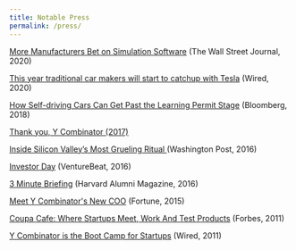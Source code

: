 ```yaml
---
title: Notable Press
permalink: /press/
---
```


<a href="https://www.wsj.com/articles/more-manufacturers-bet-on-simulation-software-11582240105"> More Manufacturers Bet on Simulation Software</a> (The Wall Street Journal, 2020)

<a href="https://www.wired.co.uk/article/tesla-competition-business-model"> This year traditional car makers will start to catchup with Tesla</a> (Wired, 2020)

<a href="https://www.bloomberg.com/news/articles/2018-09-12/how-self-driving-cars-can-get-past-the-learning-permit-stage-without-any-risk
"> How Self-driving Cars Can Get Past the Learning Permit Stage</a> (Bloomberg, 2018)

<a href="https://www.facebook.com/qasar/posts/10154710776519865"> Thank you, Y Combinator (2017) </a>

<a href="https://www.washingtonpost.com/news/the-switch/wp/2016/08/29/inside-one-of-silicon-valleys-most-celebrated-rituals-raising-cash/">Inside Silicon Valley’s Most Grueling Ritual </a> (Washington Post, 2016)

<a href="http://venturebeat.com/2016/07/07/y-combinator-will-hold-an-investor-day-for-meetings-with-startups-after-demo-day/">Investor Day</a> (VentureBeat, 2016)

<a href="https://www.alumni.hbs.edu/stories/Pages/story-impact.aspx?num=5765">3 Minute Briefing</a> (Harvard Alumni Magazine, 2016)

<a href="http://fortune.com/2015/08/26/meet-y-combinators-new-coo/">Meet Y Combinator's New COO</a> (Fortune, 2015)

<a href="http://www.forbes.com/sites/tomiogeron/2011/11/16/coupa-cafe-where-startups-meet-work-and-test-products/">Coupa Cafe: Where Startups Meet, Work And Test Products</a> (Forbes, 2011)

<a href="https://www.wired.com/2011/05/ff_ycombinator/">Y Combinator is the Boot Camp for Startups</a> (Wired, 2011)






